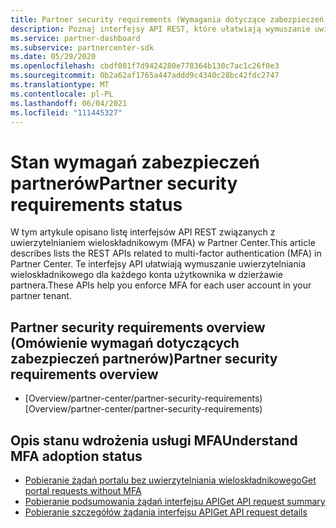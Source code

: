 ```yaml
---
title: Partner security requirements (Wymagania dotyczące zabezpieczeń partnerów)
description: Poznaj interfejsy API REST, które ułatwiają wymuszanie uwierzytelniania wieloskładnikowego dla dzierżawy partnera.
ms.service: partner-dashboard
ms.subservice: partnercenter-sdk
ms.date: 05/29/2020
ms.openlocfilehash: cbdf081f7d9424280e778364b130c7ac1c26f0e3
ms.sourcegitcommit: 0b2a62af1765a447addd9c4340c28bc42fdc2747
ms.translationtype: MT
ms.contentlocale: pl-PL
ms.lasthandoff: 06/04/2021
ms.locfileid: "111445327"
---
```

# <a name="partner-security-requirements-status"></a><span data-ttu-id="9d680-103">Stan wymagań zabezpieczeń partnerów</span><span class="sxs-lookup"><span data-stu-id="9d680-103">Partner security requirements status</span></span>

<span data-ttu-id="9d680-104">W tym artykule opisano listę interfejsów API REST związanych z uwierzytelnianiem wieloskładnikowym (MFA) w Partner Center.</span><span class="sxs-lookup"><span data-stu-id="9d680-104">This article describes lists the REST APIs related to multi-factor authentication (MFA) in Partner Center.</span></span> <span data-ttu-id="9d680-105">Te interfejsy API ułatwiają wymuszanie uwierzytelniania wieloskładnikowego dla każdego konta użytkownika w dzierżawie partnera.</span><span class="sxs-lookup"><span data-stu-id="9d680-105">These APIs help you enforce MFA for each user account in your partner tenant.</span></span> 

## <a name="partner-security-requirements-overview"></a><span data-ttu-id="9d680-106">Partner security requirements overview (Omówienie wymagań dotyczących zabezpieczeń partnerów)</span><span class="sxs-lookup"><span data-stu-id="9d680-106">Partner security requirements overview</span></span>

- <span data-ttu-id="9d680-107">[Overview/partner-center/partner-security-requirements)</span><span class="sxs-lookup"><span data-stu-id="9d680-107">[Overview/partner-center/partner-security-requirements)</span></span>

## <a name="understand-mfa-adoption-status"></a><span data-ttu-id="9d680-108">Opis stanu wdrożenia usługi MFA</span><span class="sxs-lookup"><span data-stu-id="9d680-108">Understand MFA adoption status</span></span>

- [<span data-ttu-id="9d680-109">Pobieranie żądań portalu bez uwierzytelniania wieloskładnikowego</span><span class="sxs-lookup"><span data-stu-id="9d680-109">Get portal requests without MFA</span></span>](get-portal-requests-without-mfa.md)
- [<span data-ttu-id="9d680-110">Pobieranie podsumowania żądań interfejsu API</span><span class="sxs-lookup"><span data-stu-id="9d680-110">Get API request summary</span></span>](get-api-request-summary.md)
- [<span data-ttu-id="9d680-111">Pobieranie szczegółów żądania interfejsu API</span><span class="sxs-lookup"><span data-stu-id="9d680-111">Get API request details</span></span>](get-api-request-details.md)
